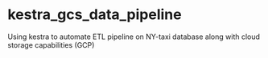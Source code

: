 # kestra_gcs_data_pipeline
Using kestra to automate ETL pipeline on NY-taxi database along with cloud storage capabilities (GCP)
